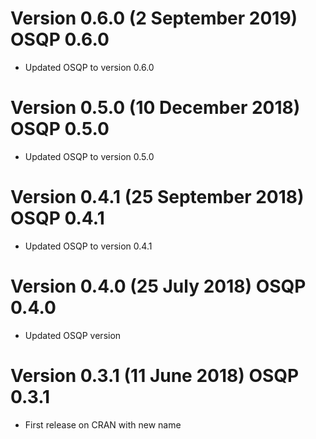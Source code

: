 # Version 0.6.0 (2 September 2019) OSQP 0.6.0

* Updated OSQP to version 0.6.0

# Version 0.5.0 (10 December 2018) OSQP 0.5.0

* Updated OSQP to version 0.5.0

# Version 0.4.1 (25 September 2018) OSQP 0.4.1

* Updated OSQP to version 0.4.1

# Version 0.4.0 (25 July 2018) OSQP 0.4.0

* Updated OSQP version

# Version 0.3.1 (11 June 2018) OSQP 0.3.1

* First release on CRAN with new name
